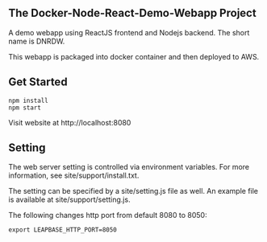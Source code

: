 The Docker-Node-React-Demo-Webapp Project
-----------------------------------------

A demo webapp using ReactJS frontend and Nodejs backend. The short name is DNRDW.

This webapp is packaged into docker container and then deployed to AWS.


Get Started
-----------

```
npm install 
npm start
```

Visit website at  http://localhost:8080


Setting
-------

The web server setting is controlled via environment variables.
For more information, see site/support/install.txt.

The setting can be specified by a site/setting.js file as well.
An example file is available at site/support/setting.js.

The following changes http port from default 8080 to 8050:

```
export LEAPBASE_HTTP_PORT=8050
```